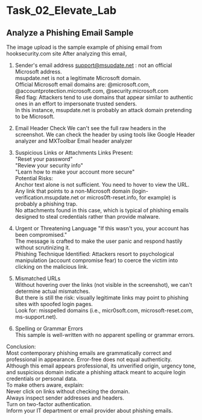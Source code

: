 # Task_02_Elevate_Lab
##  Analyze a Phishing Email Sample
   The image upload is the sample example of phising email from hooksecurity.com site
   After analyzing this email,
   1. Sender's email address
      support@msupdate.net  : not an official Microsoft address.  
      msupdate.net is not a legitimate Microsoft domain.   
      Official Microsoft email domains are: @microsoft.com, @accountprotection.microsoft.com, @security.microsoft.com   
      Red flag: Attackers tend to use domains that appear similar to authentic ones in an effort to impersonate trusted senders.    
      In this instance, msupdate.net is probably an attack domain pretending to be Microsoft.    

 2. Email Header Check 
    We can't see the full raw headers in the screenshot. We can check the header by using tools like Google Header analyzer and MXToolbar Email header analyzer

3. Suspicious Links or Attachments
   Links Present:       
  "Reset your password"      
  "Review your security info"       
  "Learn how to make your account more secure"   
  Potential Risks:    
    Anchor text alone is not sufficient. You need to hover to view the URL.   
    Any link that points to a non-Microsoft domain (login-verification.msupdate.net or micros0ft-reset.info, for example) is probably a phishing trap.   
    No attachments found in this case, which is typical of phishing emails designed to steal credentials rather than provide malware.   

4. Urgent or Threatening Language
   "If this wasn't you, your account has been compromised."    
    The message is crafted to make the user panic and respond hastily without scrutinizing it.    
    Phishing Technique Identified: Attackers resort to psychological manipulation (account compromise fear) to coerce the victim into clicking on the malicious link.   

5. Mismatched URLs   
  Without hovering over the links (not visible in the screenshot), we can't determine actual mismatches.   
  But there is still the risk: visually legitimate links may point to phishing sites with spoofed login pages.   
  Look for: misspelled domains (i.e., micr0soft.com, microsoft-reset.com, ms-support.net).   

6. Spelling or Grammar Errors    
    This sample is well-written with no apparent spelling or grammar errors.  

Conclusion:   
  Most contemporary phishing emails are grammatically correct and professional in appearance. Error-free does not equal authenticity.   
  Although this email appears professional, its unverified origin, urgency tone, and suspicious domain indicate a phishing attack meant  to acquire login credentials or personal data.   
  To make others aware, explain:    
  Never click on links without checking the domain.   
  Always inspect sender addresses and headers.    
  Turn on two-factor authentication.   
    Inform your IT department or email provider about phishing emails.     
